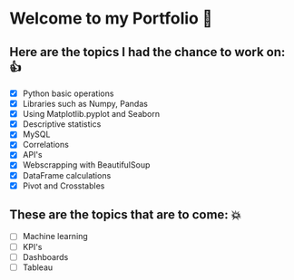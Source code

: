 # Welcome to my Portfolio :rocket:

## Here are the topics I had the chance to work on: 👍

- [x] Python basic operations
- [x] Libraries such as Numpy, Pandas 
- [x] Using Matplotlib.pyplot and Seaborn
- [x] Descriptive statistics
- [x] MySQL
- [x] Correlations
- [x] API's
- [x] Webscrapping with BeautifulSoup
- [x] DataFrame calculations
- [x] Pivot and Crosstables 

## These are the topics that are to come: 💥

- [ ] Machine learning
- [ ] KPI's
- [ ] Dashboards
- [ ] Tableau
